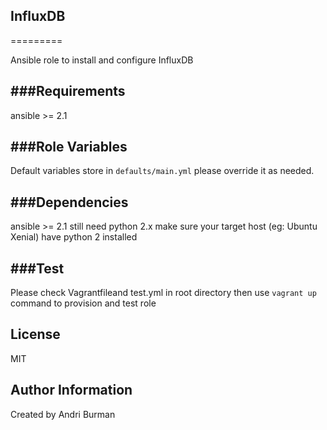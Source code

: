 ## InfluxDB
=========

Ansible role to install and configure InfluxDB

###Requirements
------------

ansible >= 2.1


###Role Variables
--------------

Default variables store in `defaults/main.yml` please override it as needed.


###Dependencies
------------

ansible >= 2.1 still need python 2.x make sure your target host (eg: Ubuntu Xenial) have python 2 installed


###Test
----------------

Please check Vagrantfileand test.yml in root directory then use `vagrant up` command to provision and test role

License
-------

MIT

Author Information
------------------

Created by Andri Burman
